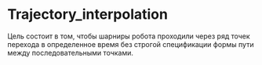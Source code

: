 # Trajectory_interpolation
Цель состоит в том, чтобы шарниры робота проходили через ряд точек перехода в определенное время без строгой спецификации формы пути между последовательными точками.
